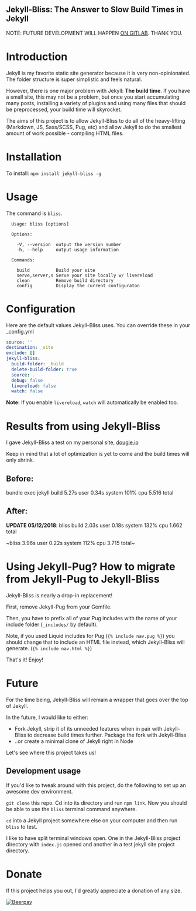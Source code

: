 Jekyll-Bliss: The Answer to Slow Build Times in Jekyll
---

NOTE: FUTURE DEVELOPMENT WILL HAPPEN [ON GITLAB](https://gitlab.com/dougbeney/Jekyll-Bliss). THANK YOU.

# Introduction

Jekyll is my favorite static site generator because it is very non-opinionated. The folder structure is super simplistic and feels natural.

However, there is one major problem with Jekyll: **The build time**. If you have a small site, this may not be a problem, but once you start accumulating many posts, installing a variety of plugins and using many files that should be preprocessed, your build time will skyrocket.

The aims of this project is to allow Jekyll-Bliss to do all of the heavy-lifting (Markdown, JS, Sass/SCSS, Pug, etc) and allow Jekyll to do the smallest amount of work possible - compiling HTML files.

# Installation

To install: `npm install jekyll-bliss -g`

# Usage

The command is `bliss`.

```
  Usage: bliss [options]

  Options:

    -V, --version  output the version number
    -h, --help     output usage information

  Commands:

    build          Build your site
    serve,server,s Serve your site locally w/ livereload
    clean          Remove build directory
    config         Display the current configuraton
```

# Configuration

Here are the default values Jekyll-Bliss uses. You can override these in your _config.yml

```yml
source: ''
destination: _site
exclude: []
jekyll-bliss:
  build-folder: _build
  delete-build-folder: true
  source: .
  debug: false
  livereload: false
  watch: false
```

**Note:** If you enable `livereload`, `watch` will automatically be enabled too.

# Results from using Jekyll-Bliss

I gave Jekyll-Bliss a test on my personal site, [dougie.io](https://dougie.io)

Keep in mind that a lot of optimization is yet to come and the build times will only shrink.

## Before:
bundle exec jekyll build  5.27s user 0.34s system 101% cpu 5.516 total

## After:

**UPDATE 05/12/2018**: bliss build  2.03s user 0.18s system 132% cpu 1.662 total

~bliss  3.96s user 0.22s system 112% cpu 3.715 total~

# Using Jekyll-Pug? How to migrate from Jekyll-Pug to Jekyll-Bliss

Jekyll-Bliss is nearly a drop-in replacement!

First, remove Jekyll-Pug from your Gemfile.

Then, you have to prefix all of your Pug includes with the name of your include folder (`_includes/` by default).

Note, if you used Liquid includes for Pug (`{% include nav.pug %}`) you should change that to include an HTML file instead, which Jekyll-Bliss will generate. (`{% include nav.html %}`)

That's it! Enjoy!

# Future

For the time being, Jekyll-Bliss will remain a wrapper that goes over the top of Jekyll.

In the future, I would like to either:

- Fork Jekyll, strip it of its unneeded features when in pair with Jekyll-Bliss to decrease build times further. Package the fork with Jekyll-Bliss
- ..or create a minimal clone of Jekyll right in Node

Let's see where this project takes us!

## Development usage

If you'd like to tweak around with this project, do the following to set up an awesome dev environment.

`git clone` this repo. Cd into its directory and run `npm link`. Now you should be able to use the `bliss` terminal command anywhere.

`cd` into a Jekyll project somewhere else on your computer and then run `bliss` to test.

I like to have split terminal windows open. One in the Jekyll-Bliss project directory with `index.js` opened and another in a test jekyll site project directory.

# Donate

If this project helps you out, I'd greatly appreciate a donation of any size.

[![Beerpay](https://img.shields.io/beerpay/hashdog/scrapfy-chrome-extension.svg)](https://beerpay.io/DougBeney/Jekyll-Bliss)

